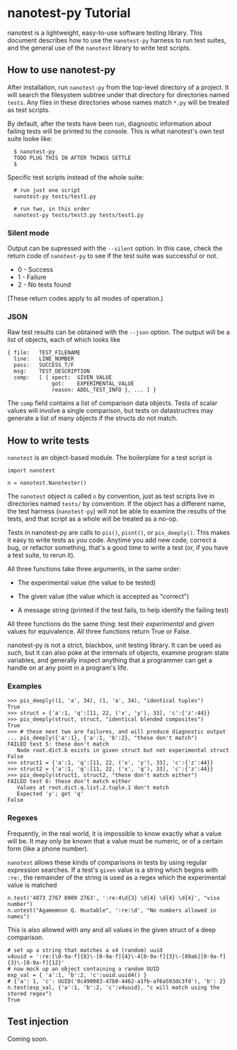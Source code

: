 nanotest-py Tutorial
====================

nanotest is a lightweight, easy-to-use software testing library. This
document describes how to use the `nanotest-py` harness to run test
suites, and the general use of the `nanotest` library to write test
scripts.


How to use nanotest-py
----------------------

After installation, run `nanotest-py` from the top-level directory of
a project. It will search the filesystem subtree under that directory
for directories named `tests`. Any files in these directories whose
names match `*.py` will be treated as test scripts.

By default, after the tests have been run, diagnostic information
about failing tests will be printed to the console. This is what
nanotest's own test suite looke like:

```
  $ nanotest-py
  TODO PLUG THIS IN AFTER THINGS SETTLE
  $
```

Specific test scripts instead of the whole suite:

```
  # run just one script
  nanotest-py tests/test1.py

  # run two, in this order
  nanotest-py tests/test3.py tests/test1.py
```

### Silent mode

Output can be supressed with the `--silent` option. In this case,
check the return code of `nanotest-py` to see if the test suite was
successful or not.

* 0 - Success
* 1 - Failure
* 2 - No tests found

(These return codes apply to all modes of operation.)

### JSON

Raw test results can be obtained with the `--json` option. The output
will be a list of objects, each of which looks like

```
{ file:   TEST_FILENAME
  line:   LINE_NUMBER
  pass:   SUCCESS_T/F
  msg:    TEST_DESCRIPTION
  comp:   [ { xpect:  GIVEN_VALUE
              got:    EXPERIMENTAL_VALUE
              reason: ADDL_TEST_INFO }, ... ] }
```

The `comp` field contains a list of comparison data objects.  Tests of
scalar values will involve a single comparison, but tests on
datastructres may generate a list of many objects if the structs do
not match.


How to write tests
------------------

`nanotest` is an object-based module. The boilerplate for a test
script is

```
import nanotest

n = nanotest.Nanotester()
```

The `nanotest` object is called `n` by convention, just as test
scripts live in directories named `tests/` by convention. If the
object has a different name, the test harness (`nanotest-py`) will not
be able to examine the results of the tests, and that script as a
whole will be treated as a no-op.

Tests in nanotest-py are calls to `pis()`, `pisnt()`, or
`pis_deeply()`. This makes it easy to write tests as you code. Anytime
you add new code, correct a bug, or refactor something, that's a good
time to write a test (or, if you have a test suite, to rerun it).

All three functions take three arguments, in the same order:

* The experimental value (the value to be tested)

* The given value (the value which is accepted as "correct")

* A message string (printed if the test fails, to help identify the
  failing test)

All three functions do the same thing: test their *experimental* and
*given* values for equivalence. All three functions return True or
False.

nanotest-py is not a strict, blackbox, unit testing library. It can be
used as such, but it can also poke at the internals of objects,
examine program state variables, and generally inspect anything that a
programmer can get a handle on at any point in a program's life.

### Examples

```
>>> pis_deeply((1, 'a', 34), (1, 'a', 34), "identical tuples")
True
>>> struct = {'a':1, 'q':[11, 22, ('x', 'y'), 33], 'c':{'z':44}}
>>> pis_deeply(struct, struct, "identical blended composites")
True
>>> # these next two are failures, and will produce diagnostic output
... pis_deeply({'a':1}, {'a':1, 'b':2}, "these don't match")
FAILED test 5: these don't match
   Node root.dict.b exists in given struct but not experimental struct
False
>>> struct1 = {'a':1, 'q':[11, 22, ('x', 'y'), 33], 'c':{'z':44}}
>>> struct2 = {'a':1, 'q':[11, 22, ('x', 'q'), 33], 'c':{'z':44}}
>>> pis_deeply(struct1, struct2, "these don't match either")
FAILED test 6: these don't match either
   Values at root.dict.q.list.2.tuple.1 don't match
   Expected 'y'; got 'q'
False
```

### Regexes

Frequently, in the real world, it is impossible to know exactly what a
value will be.  It may only be known that a value must be numeric, or
of a certain form (like a phone number).

`nanotest` allows these kinds of comparisons in tests by using regular
expression searches.  If a test's `given` value is a string which
begins with `:re:`, the remainder of the string is used as a regex
which the experimental value is matched

```
n.test('4873 2767 0909 2763', ':re:4\d{3} \d{4} \d{4} \d{4}', "visa number")
n.untest("Agamemnon Q. Huxtable", ':re:\d', "No numbers allowed in names")
```

This is also allowed with any and all values in the given struct of a
deep comparison.

```
# set up a string that matches a v4 (random) uuid
v4uuid = ':re:[\0-9a-f]{8}\-[0-9a-f]{4}\-4[0-9a-f]{3}\-[89ab][0-9a-f]{3}\-[0-9a-f]{12}'
# now mock up an object containing a random UUID
exp_val = { 'a':1, 'b':2, 'c':uuid.uuid4() }
# {'a': 1, 'c': UUID('0c490083-47b0-4462-a1fb-af6a593dc3fd'), 'b': 2}
n.test(exp_val, {'a':1, 'b':2, 'c':v4uuid}, "c will match using the stored regex")
True
```


Test injection
--------------------

Coming soon.
